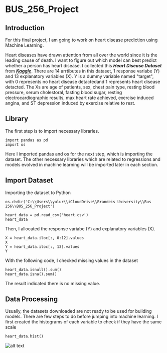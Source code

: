 # BUS_256_Project

## Introduction

For this final project, I am going to work on heart disease prediction using Machine Learning.

Heart diseases have drawn attention from all over the world since it is the leading cause of death. I want to figure out which model can best predict whether a person has heart disease. I collected this **_Heart Disease Dataset_** from [**_Kaggle_**](https://www.kaggle.com/ronitf/heart-disease-uci). There are 14 arrtibutes in this dataset, 1 response variabe (Y) and 13 explanatory variables (X). Y is a dummy variable named "target", with 0 represents no heart disease detactedand 1 represents heart disease detacted. The Xs are age of patients, sex, chest pain type, resting blood pressure, serum cholestoral, fasting blood sugar, resting electrocardiographic results, max heart rate achieved, exercise induced angina, and ST depression induced by exercise relative to rest.

## Library

The first step is to import necessary libraries.
```
import pandas as pd
import os
```
Here I imported pandas and os for the next step, which is importing the dataset. The other necessary libraries which are related to regressions and models evolved in machine learning will be imported later in each section.

## Import Dataset

Importing the dataset to Python
```
os.chdir('C:\\Users\\yulur\\iCloudDrive\\Brandeis University\\Bus 256\\BUS_256_Project')

heart_data = pd.read_csv('heart.csv')
heart_data
```
Then, I allocated the response variabe (Y) and explanatory variables (X).
```
X = heart_data.iloc[:, 0:12].values
X
Y = heart_data.iloc[:, 13].values
Y
```
With the following code, I checked missing values in the dataset
```
heart_data.isnull().sum()
heart_data.isna().sum()
```
The result indicated there is no missing value.

## Data Processing

Usually, the datasets downloaded are not ready to be used for building models. There are few steps to do before jumping into machine learning. I first created the histograms of each variable to check if they have the same scale
```
heart_data.hist()
```
![alt text](https://github.com/luruihatescoding/BUS_256_Project/blob/[branch]/image.jpg?raw=true)

